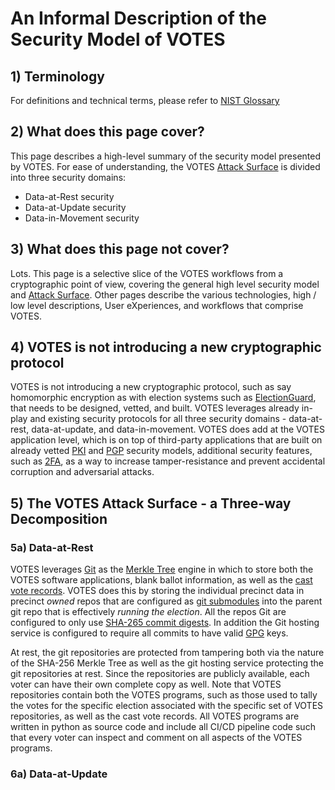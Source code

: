 # An Informal Description of the Security Model of VOTES

## 1) Terminology

For definitions and technical terms, please refer to [NIST Glossary](https://pages.nist.gov/ElectionGlossary/)

## 2) What does this page cover?

This page describes a high-level summary of the security model presented by VOTES.  For ease of understanding, the VOTES [Attack Surface](https://en.wikipedia.org/wiki/Attack_surface) is divided into three security domains:

- Data-at-Rest security
- Data-at-Update security
- Data-in-Movement security

## 3) What does this page not cover?

Lots.  This page is a selective slice of the VOTES workflows from a cryptographic point of view, covering the general high level security model and [Attack Surface](https://en.wikipedia.org/wiki/Attack_surface).  Other pages describe the various technologies, high / low level descriptions, User eXperiences, and workflows that comprise VOTES.

## 4) VOTES is not introducing a new cryptographic protocol

VOTES is not introducing a new cryptographic protocol, such as say homomorphic encryption as with election systems such as [ElectionGuard](https://www.electionguard.vote/), that needs to be designed, vetted, and built.  VOTES leverages already in-play and existing security protocols for all three security domains - data-at-rest, data-at-update, and data-in-movement.  VOTES does add at the VOTES application level, which is on top of third-party applications that are built on already vetted [PKI](https://en.wikipedia.org/wiki/Public_key_infrastructure) and [PGP](https://en.wikipedia.org/wiki/Pretty_Good_Privacy) security models, additional security features, such as [2FA](https://en.wikipedia.org/wiki/Multi-factor_authentication), as a way to increase tamper-resistance and prevent accidental corruption and adversarial attacks.

## 5) The VOTES Attack Surface - a Three-way Decomposition

### 5a) Data-at-Rest

VOTES leverages [Git](https://git-scm.com/) as the [Merkle Tree](https://en.wikipedia.org/wiki/Merkle_tree) engine in which to store both the VOTES software applications, blank ballot information, as well as the [cast vote records](https://pages.nist.gov/ElectionGlossary/#cast-vote-record).  VOTES does this by storing the individual precinct data in precinct *owned* repos that are configured as [git submodules](https://git-scm.com/book/en/v2/Git-Tools-Submodules) into the parent git repo that is effectively *running the election*.  All the repos Git are configured to only use [SHA-265 commit digests](https://github.com/git/git/blob/master/Documentation/technical/hash-function-transition.txt).  In addition the Git hosting service is configured to require all commits to have valid  [GPG](https://docs.github.com/en/github/authenticating-to-github/managing-commit-signature-verification/about-commit-signature-verification) keys.

At rest, the git repositories are protected from tampering both via the nature of the SHA-256 Merkle Tree as well as the git hosting service protecting the git repositories at rest.  Since the repositories are publicly available, each voter can have their own complete copy as well.  Note that VOTES repositories contain both the VOTES programs, such as those used to tally the votes for the specific election associated with the specific set of VOTES repositories, as well as the cast vote records.  All VOTES programs are written in python as source code and include all CI/CD pipeline code such that every voter can inspect and comment on all aspects of the VOTES programs.

### 6a) Data-at-Update


